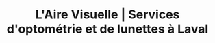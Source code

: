 ---
title: "L'Aire Visuelle | Services d'optométrie et de lunettes à Laval"
titre: "Consultez notre répertoire de services pour la vue"
description: "L'Aire Visuelle l'expert pour la vue. Que ce soit pour une nouvelle paire de lunette ou un examen de la vue, on est là"
image: ""
i18nlanguage: fr
draft: false
noindex: true
---